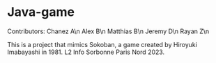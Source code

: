 # Java-game
Contributors:  Chanez A\n
               Alex B\n
               Matthias B\n
               Jeremy D\n
               Rayan Z\n

This is a project that mimics Sokoban, a game created by Hiroyuki Imabayashi in 1981.
L2 Info Sorbonne Paris Nord 2023.
